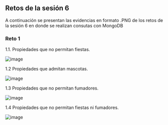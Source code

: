 ## Retos de la sesión 6
A continuación se presentan las evidencias en formato .PNG de los retos de la sesión 6 en donde se realizan consutas con MongoDB

### Reto 1
1.1. Propiedades que no permitan fiestas.

![image](https://github.com/LIZZETHGOMEZ/BEDU-Santander-2021/tree/main/Introduccion%20a%20Bases%20de%20Datos/sesion_6/ejercicios_sesion_6/reto_1_pregunta_1)

1.2 Propiedades que admitan mascotas.

![image](https://github.com/LIZZETHGOMEZ/BEDU-Santander-2021/tree/main/Introduccion%20a%20Bases%20de%20Datos/sesion_6/ejercicios_sesion_6/reto_1_pregunta_2)

1.3 Propiedades que no permitan fumadores.

![image](https://github.com/LIZZETHGOMEZ/BEDU-Santander-2021/tree/main/Introduccion%20a%20Bases%20de%20Datos/sesion_6/ejercicios_sesion_6/reto_1_pregunta_3)

1.4 Propiedades que no permitan fiestas ni fumadores.

![image](https://github.com/LIZZETHGOMEZ/BEDU-Santander-2021/tree/main/Introduccion%20a%20Bases%20de%20Datos/sesion_6/ejercicios_sesion_6/reto_1_pregunta_4)
